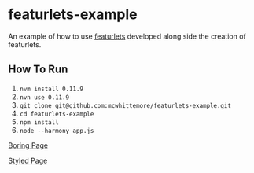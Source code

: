 # featurlets-example

An example of how to use [featurlets](https://github.com/mcwhittemore/featurlets) developed along side the creation of featurlets.

## How To Run

1. `nvm install 0.11.9`
2. `nvn use 0.11.9`
3. `git clone git@github.com:mcwhittemore/featurlets-example.git`
4. `cd featurlets-example`
5. `npm install`
6. `node --harmony app.js`

[Boring Page](http://localhost:3000)

[Styled Page](http://localhost:3000/styled/)
